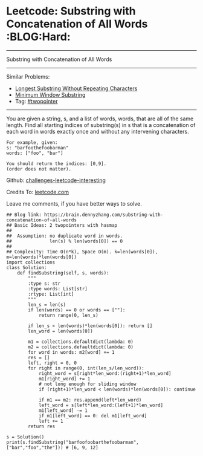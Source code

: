 # Leetcode: Substring with Concatenation of All Words     :BLOG:Hard:


---

Substring with Concatenation of All Words  

---

Similar Problems:  
-   [Longest Substring Without Repeating Characters](https://brain.dennyzhang.com/longest-substring-without-repeating-characters)
-   [Minimum Window Substring](https://brain.dennyzhang.com/minimum-window-substring)
-   Tag: [#twopointer](https://brain.dennyzhang.comy/tag/twopointer)

---

You are given a string, s, and a list of words, words, that are all of the same length. Find all starting indices of substring(s) in s that is a concatenation of each word in words exactly once and without any intervening characters.  

    For example, given:
    s: "barfoothefoobarman"
    words: ["foo", "bar"]
    
    You should return the indices: [0,9].
    (order does not matter).

Github: [challenges-leetcode-interesting](https://github.com/DennyZhang/challenges-leetcode-interesting/tree/master/substring-with-concatenation-of-all-words)  

Credits To: [leetcode.com](https://leetcode.com/problems/substring-with-concatenation-of-all-words/description/)  

Leave me comments, if you have better ways to solve.  

    ## Blog link: https://brain.dennyzhang.com/substring-with-concatenation-of-all-words
    ## Basic Ideas: 2 twopointers with hasmap
    ##
    ##  Assumption: no duplicate word in words. 
    ##              len(s) % len(words[0]) == 0
    ##
    ## Complexity: Time O(n*k), Space O(m). k=len(words[0]), m=len(words)*len(words[0])
    import collections
    class Solution:
        def findSubstring(self, s, words):
            """
            :type s: str
            :type words: List[str]
            :rtype: List[int]
            """
            len_s = len(s)
            if len(words) == 0 or words == [""]:
                return range(0, len_s)
    
            if len_s < len(words)*len(words[0]): return []
            len_word = len(words[0])
    
            m1 = collections.defaultdict(lambda: 0)
            m2 = collections.defaultdict(lambda: 0)
            for word in words: m2[word] += 1
            res = []
            left, right = 0, 0
            for right in range(0, int(len_s/len_word)):
                right_word = s[right*len_word:(right+1)*len_word]
                m1[right_word] += 1
                # not long enough for sliding window
                if (right+1)*len_word < len(words)*len(words[0]): continue
    
                if m1 == m2: res.append(left*len_word)
                left_word = s[left*len_word:(left+1)*len_word]
                m1[left_word] -= 1
                if m1[left_word] == 0: del m1[left_word]
                left += 1
            return res
    
    s = Solution()
    print(s.findSubstring("barfoofoobarthefoobarman", ["bar","foo","the"])) # [6, 9, 12]